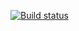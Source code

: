 [![Build status](https://ci.appveyor.com/api/projects/status/5j9g2l3052kp7d5d?svg=true)](https://ci.appveyor.com/project/alexman-git/aqa-2-4-page-object)
